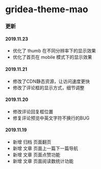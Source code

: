 # gridea-theme-mao

### 更新

#### 2019.11.23
- 优化了 thumb 在不同分辨率下的显示效果
- 优化了首页在 mobile 模式下的显示效果

#### 2019.11.21
- 修改了CDN静态资源，让访问速度更快
- 修改了评论框的显示方式，细节调整

#### 2019.11.20
- 修改评论回复框位置
- 修复评论预览中英文字符不换行的BUG

#### 2019.11.19

- 新增 归档 页面翻页
- 新增 文章 页面上一篇下一篇导航
- 新增 文章 页面点赞功能
- 新增 文章 页面阅读数统计功能